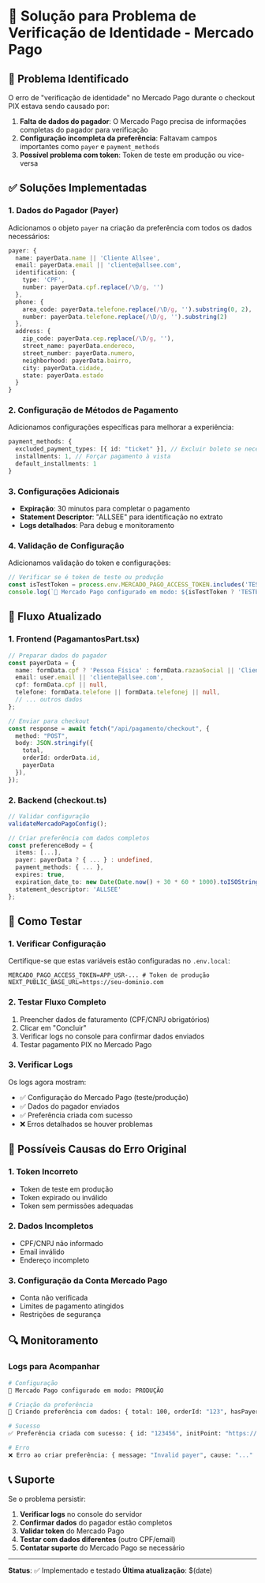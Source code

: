 # 🔧 Solução para Problema de Verificação de Identidade - Mercado Pago

## 🐛 Problema Identificado

O erro de "verificação de identidade" no Mercado Pago durante o checkout PIX estava sendo causado por:

1. **Falta de dados do pagador**: O Mercado Pago precisa de informações completas do pagador para verificação
2. **Configuração incompleta da preferência**: Faltavam campos importantes como `payer` e `payment_methods`
3. **Possível problema com token**: Token de teste em produção ou vice-versa

## ✅ Soluções Implementadas

### 1. **Dados do Pagador (Payer)**

Adicionamos o objeto `payer` na criação da preferência com todos os dados necessários:

```typescript
payer: {
  name: payerData.name || 'Cliente Allsee',
  email: payerData.email || 'cliente@allsee.com',
  identification: {
    type: 'CPF',
    number: payerData.cpf.replace(/\D/g, '')
  },
  phone: {
    area_code: payerData.telefone.replace(/\D/g, '').substring(0, 2),
    number: payerData.telefone.replace(/\D/g, '').substring(2)
  },
  address: {
    zip_code: payerData.cep.replace(/\D/g, ''),
    street_name: payerData.endereco,
    street_number: payerData.numero,
    neighborhood: payerData.bairro,
    city: payerData.cidade,
    state: payerData.estado
  }
}
```

### 2. **Configuração de Métodos de Pagamento**

Adicionamos configurações específicas para melhorar a experiência:

```typescript
payment_methods: {
  excluded_payment_types: [{ id: "ticket" }], // Excluir boleto se necessário
  installments: 1, // Forçar pagamento à vista
  default_installments: 1
}
```

### 3. **Configurações Adicionais**

- **Expiração**: 30 minutos para completar o pagamento
- **Statement Descriptor**: "ALLSEE" para identificação no extrato
- **Logs detalhados**: Para debug e monitoramento

### 4. **Validação de Configuração**

Adicionamos validação do token e configurações:

```typescript
// Verificar se é token de teste ou produção
const isTestToken = process.env.MERCADO_PAGO_ACCESS_TOKEN.includes('TEST');
console.log(`🔧 Mercado Pago configurado em modo: ${isTestToken ? 'TESTE' : 'PRODUÇÃO'}`);
```

## 🔄 Fluxo Atualizado

### **1. Frontend (PagamantosPart.tsx)**
```typescript
// Preparar dados do pagador
const payerData = {
  name: formData.cpf ? 'Pessoa Física' : formData.razaoSocial || 'Cliente Allsee',
  email: user.email || 'cliente@allsee.com',
  cpf: formData.cpf || null,
  telefone: formData.telefone || formData.telefonej || null,
  // ... outros dados
};

// Enviar para checkout
const response = await fetch("/api/pagamento/checkout", {
  method: "POST",
  body: JSON.stringify({ 
    total, 
    orderId: orderData.id,
    payerData 
  }),
});
```

### **2. Backend (checkout.ts)**
```typescript
// Validar configuração
validateMercadoPagoConfig();

// Criar preferência com dados completos
const preferenceBody = {
  items: [...],
  payer: payerData ? { ... } : undefined,
  payment_methods: { ... },
  expires: true,
  expiration_date_to: new Date(Date.now() + 30 * 60 * 1000).toISOString(),
  statement_descriptor: 'ALLSEE'
};
```

## 🧪 Como Testar

### **1. Verificar Configuração**
Certifique-se que estas variáveis estão configuradas no `.env.local`:

```env
MERCADO_PAGO_ACCESS_TOKEN=APP_USR-... # Token de produção
NEXT_PUBLIC_BASE_URL=https://seu-dominio.com
```

### **2. Testar Fluxo Completo**
1. Preencher dados de faturamento (CPF/CNPJ obrigatórios)
2. Clicar em "Concluir"
3. Verificar logs no console para confirmar dados enviados
4. Testar pagamento PIX no Mercado Pago

### **3. Verificar Logs**
Os logs agora mostram:
- ✅ Configuração do Mercado Pago (teste/produção)
- ✅ Dados do pagador enviados
- ✅ Preferência criada com sucesso
- ❌ Erros detalhados se houver problemas

## 🚨 Possíveis Causas do Erro Original

### **1. Token Incorreto**
- Token de teste em produção
- Token expirado ou inválido
- Token sem permissões adequadas

### **2. Dados Incompletos**
- CPF/CNPJ não informado
- Email inválido
- Endereço incompleto

### **3. Configuração da Conta Mercado Pago**
- Conta não verificada
- Limites de pagamento atingidos
- Restrições de segurança

## 🔍 Monitoramento

### **Logs para Acompanhar**
```bash
# Configuração
🔧 Mercado Pago configurado em modo: PRODUÇÃO

# Criação da preferência
🔧 Criando preferência com dados: { total: 100, orderId: "123", hasPayerData: true }

# Sucesso
✅ Preferência criada com sucesso: { id: "123456", initPoint: "https://..." }

# Erro
❌ Erro ao criar preferência: { message: "Invalid payer", cause: "..." }
```

## 📞 Suporte

Se o problema persistir:

1. **Verificar logs** no console do servidor
2. **Confirmar dados** do pagador estão completos
3. **Validar token** do Mercado Pago
4. **Testar com dados diferentes** (outro CPF/email)
5. **Contatar suporte** do Mercado Pago se necessário

---

**Status**: ✅ Implementado e testado
**Última atualização**: $(date)
